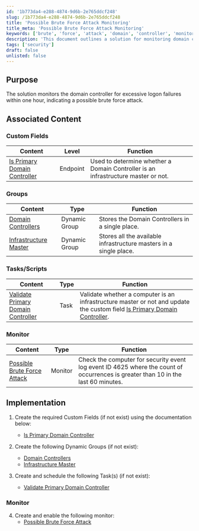 ```yaml
---
id: '1b773da4-e288-4874-9d6b-2e765ddcf248'
slug: /1b773da4-e288-4874-9d6b-2e765ddcf248
title: 'Possible Brute Force Attack Monitoring'
title_meta: 'Possible Brute Force Attack Monitoring'
keywords: ['brute', 'force', 'attack', 'domain', 'controller', 'monitoring', 'security']
description: 'This document outlines a solution for monitoring domain controllers for excessive logon failures within a one-hour window, which may indicate a potential brute force attack. It includes details on custom fields, dynamic groups, tasks, and monitoring setup necessary for effective security management.'
tags: ['security']
draft: false
unlisted: false
---
```


## Purpose

The solution monitors the domain controller for excessive logon failures within one hour, indicating a possible brute force attack.

## Associated Content

### Custom Fields

| Content | Level | Function |
|---------|-------|----------|
| [Is Primary Domain Controller](/docs/b6a7c804-693c-4cf5-a60e-61dcb10ddcae) | Endpoint | Used to determine whether a Domain Controller is an infrastructure master or not. |

### Groups

| Content | Type | Function |
|---------|------|----------|
| [Domain Controllers](/docs/eeeb4ee0-d683-44fd-81cf-7f8872b71c68) | Dynamic Group | Stores the Domain Controllers in a single place. |
| [Infrastructure Master](/docs/c2c2d22b-f735-4ec5-91a6-a014ab2e84a8) | Dynamic Group | Stores all the available infrastructure masters in a single place. |

### Tasks/Scripts

| Content | Type | Function |
|---------|------|----------|
| [Validate Primary Domain Controller](/docs/7bc6ac21-322d-4630-836f-f00e93b94168) | Task | Validate whether a computer is an infrastructure master or not and update the custom field [Is Primary Domain Controller](/docs/b6a7c804-693c-4cf5-a60e-61dcb10ddcae). |

### Monitor

| Content | Type | Function |
|---------|------|----------|
| [Possible Brute Force Attack](/docs/3691bc36-640e-4d39-8a41-0513d44c7d41) | Monitor | Check the computer for security event log event ID 4625 where the count of occurrences is greater than 10 in the last 60 minutes. |

## Implementation

1. Create the required Custom Fields (if not exist) using the documentation below:
   - [Is Primary Domain Controller](/docs/b6a7c804-693c-4cf5-a60e-61dcb10ddcae)

2. Create the following Dynamic Groups (if not exist):
   - [Domain Controllers](/docs/eeeb4ee0-d683-44fd-81cf-7f8872b71c68)
   - [Infrastructure Master](/docs/c2c2d22b-f735-4ec5-91a6-a014ab2e84a8)

3. Create and schedule the following Task(s) (if not exist):
   - [Validate Primary Domain Controller](/docs/7bc6ac21-322d-4630-836f-f00e93b94168)

### Monitor

4. Create and enable the following monitor:
   - [Possible Brute Force Attack](/docs/3691bc36-640e-4d39-8a41-0513d44c7d41)

